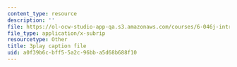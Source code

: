 ```yaml
---
content_type: resource
description: ''
file: https://ol-ocw-studio-app-qa.s3.amazonaws.com/courses/6-046j-introduction-to-algorithms-sma-5503-fall-2005/a0f39b6cbff55a2c96bba5d68b688f10_PYvJmLKhM-Y.vtt
file_type: application/x-subrip
resourcetype: Other
title: 3play caption file
uid: a0f39b6c-bff5-5a2c-96bb-a5d68b688f10
---
```

